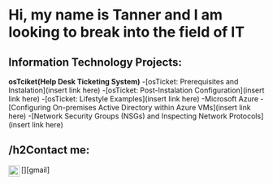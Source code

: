 <h1> Hi, my name is Tanner and I am looking to break into the field of IT

<h2> Information Technology Projects:</h2>
  <b>osTciket(Help Desk Ticketing System)</b>
  -[osTicket: Prerequisites and Instalation](insert link here)
  -[osTicket: Post-Instalation Configuration](insert link here)
  -[osTicket: Lifestyle Examples](insert link here)
-</b>Microsoft Azure</b>
 -[Configuring On-premises Active Directory within Azure VMs](insert link here)
 -[Network Security Groups (NSGs) and Inspecting Network Protocols](insert link here)

 <h2> /h2Contact me:</h2>
 [<img align="left" alt"Tanner | Gmail" width="22px" src="https://play-lh.googleusercontent.com/KSuaRLiI_FlDP8cM4MzJ23ml3og5Hxb9AapaGTMZ2GgR103mvJ3AAnoOFz1yheeQBBI"/>][gmail]

 [gmail]: Tannerhazeslip12@gmail.com
 
